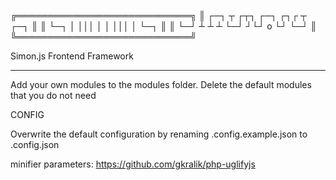 ╔════════════════════════════╗
║ ┌─┐ ┬ ┌┬┐ ┌─┐ ┌┐┌    ┬ ┌─┐ ║
║ └─┐ │ │││ │ │ │││    │ └─┐ ║
║ └─┘ ┴ ┴ ┴ └─┘ ┘└┘ o └┘ └─┘ ║
╚════════════════════════════╝

Simon.js Frontend Framework

------------------------------

Add your own modules to the modules folder. Delete the default modules that you do not need

CONFIG


Overwrite the default configuration by renaming .config.example.json to .config.json

minifier parameters: https://github.com/gkralik/php-uglifyjs

